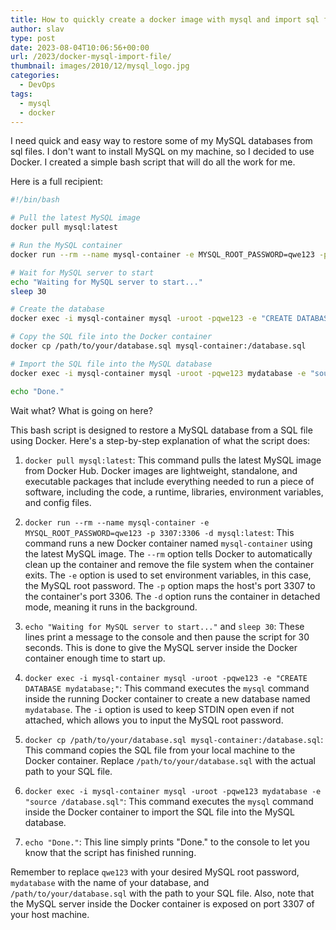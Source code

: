 ```yaml
---
title: How to quickly create a docker image with mysql and import sql file
author: slav
type: post
date: 2023-08-04T10:06:56+00:00
url: /2023/docker-mysql-import-file/
thumbnail: images/2010/12/mysql_logo.jpg
categories:
  - DevOps
tags:
  - mysql
  - docker
---
```


I need quick and easy way to restore some of my MySQL databases from sql files. I don't want to install MySQL on my machine, so I decided to use Docker. I created a simple bash script that will do all the work for me.


<!--more-->

Here is a full recipient:

```bash
#!/bin/bash

# Pull the latest MySQL image
docker pull mysql:latest

# Run the MySQL container
docker run --rm --name mysql-container -e MYSQL_ROOT_PASSWORD=qwe123 -p 3307:3306 -d mysql:latest

# Wait for MySQL server to start
echo "Waiting for MySQL server to start..."
sleep 30

# Create the database
docker exec -i mysql-container mysql -uroot -pqwe123 -e "CREATE DATABASE mydatabase;"

# Copy the SQL file into the Docker container
docker cp /path/to/your/database.sql mysql-container:/database.sql

# Import the SQL file into the MySQL database
docker exec -i mysql-container mysql -uroot -pqwe123 mydatabase -e "source /database.sql"

echo "Done."
```

Wait what? What is going on here?

This bash script is designed to restore a MySQL database from a SQL file using Docker. Here's a step-by-step explanation of what the script does:

1. `docker pull mysql:latest`: This command pulls the latest MySQL image from Docker Hub. Docker images are lightweight, standalone, and executable packages that include everything needed to run a piece of software, including the code, a runtime, libraries, environment variables, and config files.

2. `docker run --rm --name mysql-container -e MYSQL_ROOT_PASSWORD=qwe123 -p 3307:3306 -d mysql:latest`: This command runs a new Docker container named `mysql-container` using the latest MySQL image. The `--rm` option tells Docker to automatically clean up the container and remove the file system when the container exits. The `-e` option is used to set environment variables, in this case, the MySQL root password. The `-p` option maps the host's port 3307 to the container's port 3306. The `-d` option runs the container in detached mode, meaning it runs in the background.

3. `echo "Waiting for MySQL server to start..."` and `sleep 30`: These lines print a message to the console and then pause the script for 30 seconds. This is done to give the MySQL server inside the Docker container enough time to start up.

4. `docker exec -i mysql-container mysql -uroot -pqwe123 -e "CREATE DATABASE mydatabase;"`: This command executes the `mysql` command inside the running Docker container to create a new database named `mydatabase`. The `-i` option is used to keep STDIN open even if not attached, which allows you to input the MySQL root password.

5. `docker cp /path/to/your/database.sql mysql-container:/database.sql`: This command copies the SQL file from your local machine to the Docker container. Replace `/path/to/your/database.sql` with the actual path to your SQL file.

6. `docker exec -i mysql-container mysql -uroot -pqwe123 mydatabase -e "source /database.sql"`: This command executes the `mysql` command inside the Docker container to import the SQL file into the MySQL database.

7. `echo "Done."`: This line simply prints "Done." to the console to let you know that the script has finished running.

Remember to replace `qwe123` with your desired MySQL root password, `mydatabase` with the name of your database, and `/path/to/your/database.sql` with the path to your SQL file. Also, note that the MySQL server inside the Docker container is exposed on port 3307 of your host machine.